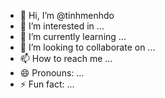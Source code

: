 - 👋 Hi, I’m @tinhmenhdo
- 👀 I’m interested in ...
- 🌱 I’m currently learning ...
- 💞️ I’m looking to collaborate on ...
- 📫 How to reach me ...
- 😄 Pronouns: ...
- ⚡ Fun fact: ...

<!---
tinhmenhdo/tinhmenhdo is a ✨ special ✨ repository because its `README.md` (this file) appears on your GitHub profile.
You can click the Preview link to take a look at your changes.
--->
